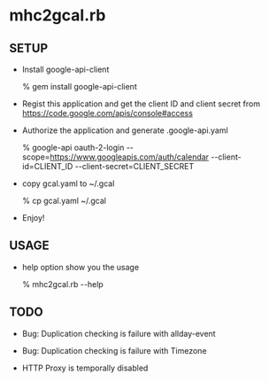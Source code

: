 mhc2gcal.rb
===========

SETUP
-----
* Install google-api-client

    % gem install google-api-client

* Regist this application and get the client ID and client secret from
  https://code.google.com/apis/console#access

* Authorize the application and generate .google-api.yaml

    % google-api oauth-2-login --scope=https://www.googleapis.com/auth/calendar --client-id=CLIENT_ID --client-secret=CLIENT_SECRET

* copy gcal.yaml to ~/.gcal

    % cp gcal.yaml ~/.gcal

* Enjoy!

USAGE
-----
* help option show you the usage

    % mhc2gcal.rb --help

TODO
----
* Bug: Duplication checking is failure with allday-event

* Bug: Duplication checking is failure with Timezone

* HTTP Proxy is temporally disabled
